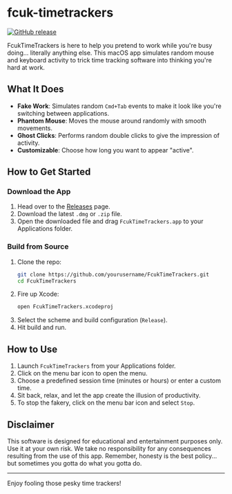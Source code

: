 # fcuk-timetrackers

[![GitHub release](https://img.shields.io/github/release/eban-programmist/fcuk-timetrackers.svg)](https://github.com/yourusername/fcuk-timetrackers/releases)

FcukTimeTrackers is here to help you pretend to work while you're busy doing... literally anything else. This macOS app simulates random mouse and keyboard activity to trick time tracking software into thinking you're hard at work.

## What It Does

- **Fake Work**: Simulates random `Cmd+Tab` events to make it look like you're switching between applications.
- **Phantom Mouse**: Moves the mouse around randomly with smooth movements.
- **Ghost Clicks**: Performs random double clicks to give the impression of activity.
- **Customizable**: Choose how long you want to appear "active".

## How to Get Started

### Download the App

1. Head over to the [Releases](https://github.com/eban-programmist/FcukTimeTrackers/releases) page.
2. Download the latest `.dmg` or `.zip` file.
3. Open the downloaded file and drag `FcukTimeTrackers.app` to your Applications folder.

### Build from Source

1. Clone the repo:
    ```bash
    git clone https://github.com/yourusername/FcukTimeTrackers.git
    cd FcukTimeTrackers
    ```
2. Fire up Xcode:
    ```bash
    open FcukTimeTrackers.xcodeproj
    ```
3. Select the scheme and build configuration (`Release`).
4. Hit build and run.

## How to Use

1. Launch `FcukTimeTrackers` from your Applications folder.
2. Click on the menu bar icon to open the menu.
3. Choose a predefined session time (minutes or hours) or enter a custom time.
4. Sit back, relax, and let the app create the illusion of productivity.
5. To stop the fakery, click on the menu bar icon and select `Stop`.

## Disclaimer

This software is designed for educational and entertainment purposes only. Use it at your own risk. We take no responsibility for any consequences resulting from the use of this app. Remember, honesty is the best policy... but sometimes you gotta do what you gotta do.

---

Enjoy fooling those pesky time trackers!
